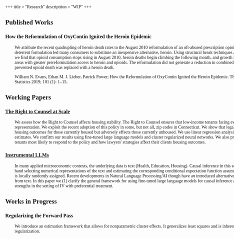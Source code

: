 

+++
title = "Research"
descripttion = "WIP"
+++

<style>
    body {
        font-family: 'Palatino';
        text-align: left"
    }
        .wide-heading {
        min-width: 600px !important;
    }
</style>


## Published Works 

<h3 style="min-width: 1000px !important;"> <a href="https://direct.mit.edu/rest/article-abstract/101/1/1/58660/How-the-Reformulation-of-OxyContin-Ignited-the?redirectedFrom=fulltext" style="color: inherit; text-decoration: none;" onmouseover="this.style.textDecoration='none'" onmouseout="this.style.textDecoration='none'">
 How the Reformulation of OxyContin Ignited the Heroin Epidemic</a> 
 </h3>

<div style="padding-left: 30px;  text-align: left; min-width: 900px !important;">
We attribute the recent quadrupling of heroin death rates to the August 2010 reformulation of an oft-abused prescription opioid, OxyContin. The new abuse-deterrent formulation led many consumers to substitute an inexpensive alternative, heroin. Using structural break techniques and variation in substitution risk, we find that opioid consumption stops rising in August 2010, heroin deaths begin climbing the following month, and growth in heroin deaths was greater in areas with greater prereformulation access to heroin and opioids. The reformulation did not generate a reduction in combined heroin and opioid mortality: each prevented opioid death was replaced with a heroin death.

William N. Evans, Ethan M. J. Lieber, Patrick Power; How the Reformulation of OxyContin Ignited the Heroin Epidemic. The Review of Economics and Statistics 2019; 101 (1): 1–15.
</div>


## Working Papers
<div style="clear:both;">
  <h3 style="clear:both;" > <a href="https://github.com/pharringtonp19/papers/blob/main/The_Right_to_Counsel_at_Scale_latest.pdf"> The Right to Counsel at Scale</a></h3>  
  <div style="padding-left: 30px;  text-align: left;  min-width: 900px !important;">We assess how the Right to Counsel affects housing stability. The Right to Counsel ensures that low-income tenants facing eviction have access to free legal representation. We exploit the recent adoption of this policy in some, but not all, zip codes in Connecticut. We show that legal representation improves court housing outcomes for those currently housed but adversely effects those currently unhoused. We use linear regression analysis for the intent-to-treat and IV estimates. We confirm our results using fine-tuned large language models and cluster regularized neural networks. We also provide insight about the type of tenants most likely to respond to the policy and how lawyers' strategies affect their clients housing outcomes.
    </div>
  <!-- <iframe src="/papers/The_Right_to_Counsel_at_Scale_latest.pdf" width="100%" height="400px" style="border: none !important; margin-top: 20px; margin-bottom: 20px; float: center;"></iframe> -->
</div>

<div style="clear:both;">
 <h3 style="clear:both;" > <a href="https://github.com/pharringtonp19/papers/blob/main/Instrumental_LLMs.pdf"> Instrumental LLMs</a></h3>  

  <div style="padding-left: 30px;  text-align: left; min-width: 900px !important;">
  In many applied microeconomic contexts, the underlying data is text (Health, Education, Housing). Causal inference in this setting has typically proceeded by hand selecting numerical representations of the text and estimating the corresponding conditional expectation function assuming that treatment or the instrument is locally randomly assigned.  Recent developments in Natural Language Processing/AI though have an introduced alternative ways to produce causal estimates from text. In this paper we (1) clarify the general framework for using fine-tuned large language models for causal inference and (2) highlight their relative strengths in the setting of IV with preferential treatment.
</div>
</div>

## Works in Progress 



<div style="clear:both;">
  <h3 style="clear:both;">
  Regularizing the Forward Pass
  </h3>
    <div style="padding-left: 30px;  text-align: left; min-width: 900px !important;">
  </div>
 <div style="padding-left: 30px;  text-align: left; min-width: 900px !important;">
We introduce an estimation framework that allows for nonparametric cluster effects. It generalizes least squares and is inherently compositional, even under regularization. 
</div>
</div>


  <!-- <h3 style="clear:both;"id="regularizing-forward-pass"><a href="https://pharringtonp19.github.io/rfp_paper/">Regularizing the Forward Pass</a></h3> -->
  <!-- <iframe src="/papers/rfp_paper_adj.pdf" width="100%" height="400px" style="border: none !important; margin-top: 20px; margin-bottom: 20px; float: center;"></iframe> -->



<!-- **[A Deep Learning Assessment of the Right to Counsel](https://github.com/pharringtonp19/jmp_paper/blob/main/jmp.pdf)** (Job Market Paper) (with Shomik Ghosh and Markus Schwedeler)
<div style="padding-left: 30px;"> -->

<!-- <iframe src="https://slides.com/pharringtonp19/rtc/embed" width="576" height="420" title="rtc" scrolling="no" frameborder="0" webkitallowfullscreen mozallowfullscreen allowfullscreen></iframe> -->
<!-- 
Drawing from the Deep Learning Literature and in the language of Category Theory, we introduce a unified estimation framework that generalizes ordinary least squares, allows for nonparametric cluster effects, and is inherently compositional, even under regularization. With this framework, we examine the effects of the Right to Counsel: a policy which ensures that low-income households facing eviction have access to free legal representation. Specifically, we consider the extent to which the policy increases housing instability by making it harder for low-income households to secure housing in the first place. Exploiting the ongoing roll-out of the policy across the state of Connecticut, our preliminary results suggest that housing is harder to secure in areas with higher eviction rates, which suggests  that the policy is less effective at scale than previously understood. 
</div> -->

<!-- **[Regularizing the Forward Pass](https://github.com/pharringtonp19/rfp_paper/blob/main/Regularizing_the_Forward_Pass.pdf)** (with Shomik Ghosh and Markus Schwedeler)
<div style="padding-left: 30px;">
Applied microeconomic analysis involves making tradeoffs -- assessing which issues are first order, and which can potentially be addressed in an appendix or not at all. Based the recent deep learning literature on gradient based meta-learning and regularized neural ordinary differential equations, and in the language of category theory, we introduce a unified structure that allows one to think through these tradeoffs (as our structure generalizes OLS, allows for nonparametric cluster effects, and is inherently compositional even under regularization). We apply this framework to a variety of applied microeconomic contexts estimating average, local, and heterogeneous treatment effects.
</div> -->









